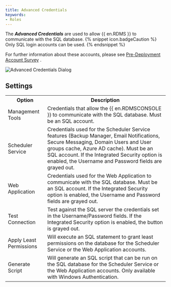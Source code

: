 ```yaml
---
title: Advanced Credentials
keywords:
- Roles
---
```

The ***Advanced Credentials*** are used to allow {{ en.RDMS }} to communicate with the SQL database. 
{% snippet icon.badgeCaution %} 
Only SQL login accounts can be used. 
{% endsnippet %}
 
For further information about these accounts, please see [Pre-Deployment Account Survey](/kb/devolutions-server/knowledge-base/pre-deployment-account-survey/) . 

![Advanced Credentials Dialog](/img/en/server/ServerOp8168.png) 

## Settings 
<table>
	<tr>
		<th>
Option 
		</th>
		<th>
Description 
		</th>
	</tr>
	<tr>
		<td>
Management Tools 
		</td>
		<td>
Credentials that allow the {{ en.RDMSCONSOLE }} to communicate with the SQL database. Must be an SQL account. 
		</td>
	</tr>
	<tr>
		<td>
Scheduler Service 
		</td>
		<td>
Credentials used for the Scheduler Service features (Backup Manager, Email Notifications, Secure Messaging, Domain Users and User groups cache, Azure AD cache). Must be an SQL account. If the Integrated Security option is enabled, the Username and Password fields are grayed out. 
		</td>
	</tr>
	<tr>
		<td>
Web Application 
		</td>
		<td>
Credentials used for the Web Application to communicate with the SQL database. Must be an SQL account. If the Integrated Security option is enabled, the Username and Password fields are grayed out. 
		</td>
	</tr>
	<tr>
		<td>
Test Connection 
		</td>
		<td>
Test against the SQL server the credentials set in the Username/Password fields. If the Integrated Security option is enabled, the button is grayed out. 
		</td>
	</tr>
	<tr>
		<td>
Apply Least Permissions 
		</td>
		<td>
Will execute an SQL statement to grant least permissions on the database for the Scheduler Service or the Web Application accounts. 
		</td>
	</tr>
	<tr>
		<td>
Generate Script 
		</td>
		<td>
Will generate an SQL script that can be run on the SQL database for the Scheduler Service or the Web Application accounts. Only available with Windows Authentication. 
		</td>
	</tr>
</table>


